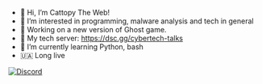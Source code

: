 - 👋 Hi, I’m Cattopy The Web!
- 👀 I’m interested in programming, malware analysis and tech in general
- 💼 Working on a new version of Ghost game.
- 💬 My tech server: https://dsc.gg/cybertech-talks
- 🌱 I’m currently learning Python, bash
- 🇺🇦 Long live

<a href="https://discord.com/users/<1006635811627876404>">
<img src="https://discord.c99.nl/widget/theme-2/1006635811627876404.png" alt="Discord"/>
</a>
